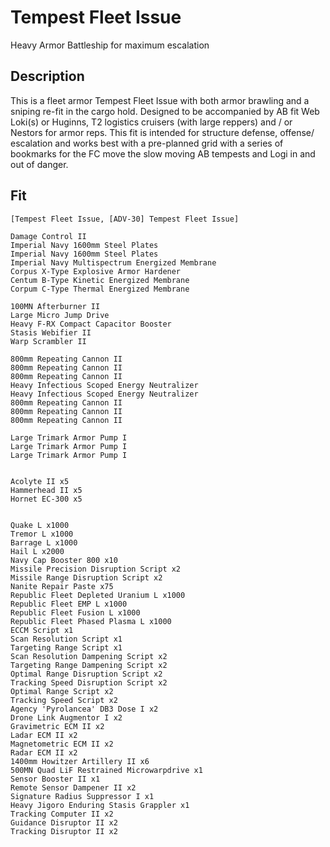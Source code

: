 # Tempest Fleet Issue

Heavy Armor Battleship for maximum escalation

## Description

This is a fleet armor Tempest Fleet Issue with both armor brawling and a sniping re-fit in the cargo hold.  Designed to be accompanied by AB fit Web Loki(s) or Huginns, T2 logistics cruisers (with large reppers) and / or Nestors for armor reps.  This fit is intended for structure defense, offense/ escalation and works best with a pre-planned grid with a series of bookmarks for the FC move the slow moving AB tempests and Logi in and out of danger.

## Fit

```
[Tempest Fleet Issue, [ADV-30] Tempest Fleet Issue]

Damage Control II
Imperial Navy 1600mm Steel Plates
Imperial Navy 1600mm Steel Plates
Imperial Navy Multispectrum Energized Membrane
Corpus X-Type Explosive Armor Hardener
Centum B-Type Kinetic Energized Membrane
Corpum C-Type Thermal Energized Membrane

100MN Afterburner II
Large Micro Jump Drive
Heavy F-RX Compact Capacitor Booster
Stasis Webifier II
Warp Scrambler II

800mm Repeating Cannon II
800mm Repeating Cannon II
800mm Repeating Cannon II
Heavy Infectious Scoped Energy Neutralizer
Heavy Infectious Scoped Energy Neutralizer
800mm Repeating Cannon II
800mm Repeating Cannon II
800mm Repeating Cannon II

Large Trimark Armor Pump I
Large Trimark Armor Pump I
Large Trimark Armor Pump I


Acolyte II x5
Hammerhead II x5
Hornet EC-300 x5


Quake L x1000
Tremor L x1000
Barrage L x1000
Hail L x2000
Navy Cap Booster 800 x10
Missile Precision Disruption Script x2
Missile Range Disruption Script x2
Nanite Repair Paste x75
Republic Fleet Depleted Uranium L x1000
Republic Fleet EMP L x1000
Republic Fleet Fusion L x1000
Republic Fleet Phased Plasma L x1000
ECCM Script x1
Scan Resolution Script x1
Targeting Range Script x1
Scan Resolution Dampening Script x2
Targeting Range Dampening Script x2
Optimal Range Disruption Script x2
Tracking Speed Disruption Script x2
Optimal Range Script x2
Tracking Speed Script x2
Agency 'Pyrolancea' DB3 Dose I x2
Drone Link Augmentor I x2
Gravimetric ECM II x2
Ladar ECM II x2
Magnetometric ECM II x2
Radar ECM II x2
1400mm Howitzer Artillery II x6
500MN Quad LiF Restrained Microwarpdrive x1
Sensor Booster II x1
Remote Sensor Dampener II x2
Signature Radius Suppressor I x1
Heavy Jigoro Enduring Stasis Grappler x1
Tracking Computer II x2
Guidance Disruptor II x2
Tracking Disruptor II x2
```
